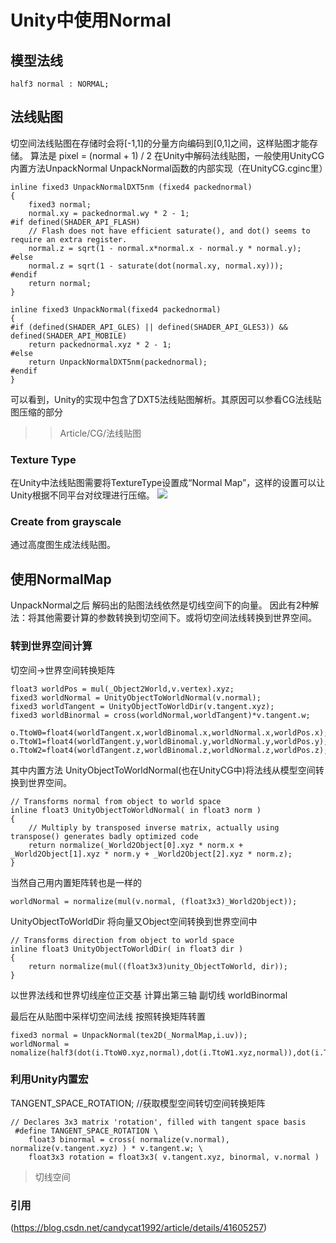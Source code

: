 ﻿# Unity中使用Normal 

## 模型法线
``` 模型法线
half3 normal : NORMAL;
```
## 法线贴图

切空间法线贴图在存储时会将[-1,1]的分量方向编码到[0,1]之间，这样贴图才能存储。
算法是 pixel = (normal + 1) / 2
在Unity中解码法线贴图，一般使用UnityCG内置方法UnpackNormal
UnpackNormal函数的内部实现（在UnityCG.cginc里）
```UnpackNormal
inline fixed3 UnpackNormalDXT5nm (fixed4 packednormal)
{
	fixed3 normal;
	normal.xy = packednormal.wy * 2 - 1;
#if defined(SHADER_API_FLASH)
	// Flash does not have efficient saturate(), and dot() seems to require an extra register.
	normal.z = sqrt(1 - normal.x*normal.x - normal.y * normal.y);
#else
	normal.z = sqrt(1 - saturate(dot(normal.xy, normal.xy)));
#endif
	return normal;
}
 
inline fixed3 UnpackNormal(fixed4 packednormal)
{
#if (defined(SHADER_API_GLES) || defined(SHADER_API_GLES3)) && defined(SHADER_API_MOBILE)
	return packednormal.xyz * 2 - 1;
#else
	return UnpackNormalDXT5nm(packednormal);
#endif
}
```
可以看到，Unity的实现中包含了DXT5法线贴图解析。其原因可以参看CG法线贴图压缩的部分
>>Article/CG/法线贴图
### Texture Type
在Unity中法线贴图需要将TextureType设置成“Normal Map”，这样的设置可以让Unity根据不同平台对纹理进行压缩。
![](UnityBuiltIn/img/NormalMap.jpg)
### Create from grayscale
通过高度图生成法线贴图。

## 使用NormalMap

UnpackNormal之后 解码出的贴图法线依然是切线空间下的向量。
因此有2种解法：将其他需要计算的参数转换到切空间下。或将切空间法线转换到世界空间。

### 转到世界空间计算
切空间->世界空间转换矩阵
``` 转换矩阵
float3 worldPos = mul(_Object2World,v.vertex).xyz;
fixed3 worldNormal = UnityObjectToWorldNormal(v.normal);
fixed3 worldTangent = UnityObjectToWorldDir(v.tangent.xyz);
fixed3 worldBinormal = cross(worldNormal,worldTangent)*v.tangent.w;

o.TtoW0=float4(worldTangent.x,worldBinomal.x,worldNormal.x,worldPos.x);
o.TtoW1=float4(worldTangent.y,worldBinomal.y,worldNormal.y,worldPos.y);
o.TtoW2=float4(worldTangent.z,worldBinomal.z,worldNormal.z,worldPos.z);
```
其中内置方法 UnityObjectToWorldNormal(也在UnityCG中)将法线从模型空间转换到世界空间。
``` object2world
// Transforms normal from object to world space
inline float3 UnityObjectToWorldNormal( in float3 norm )
{
	// Multiply by transposed inverse matrix, actually using transpose() generates badly optimized code
	return normalize(_World2Object[0].xyz * norm.x + _World2Object[1].xyz * norm.y + _World2Object[2].xyz * norm.z);
}
```
当然自己用内置矩阵转也是一样的
``` o2w
worldNormal = normalize(mul(v.normal, (float3x3)_World2Object));
```
UnityObjectToWorldDir 将向量又Object空间转换到世界空间中
```
// Transforms direction from object to world space
inline float3 UnityObjectToWorldDir( in float3 dir )
{
    return normalize(mul((float3x3)unity_ObjectToWorld, dir));
}
```
以世界法线和世界切线座位正交基 计算出第三轴 副切线 worldBinormal

最后在从贴图中采样切空间法线 按照转换矩阵转置
```
fixed3 normal = UnpackNormal(tex2D(_NormalMap,i.uv));
worldNormal = nomalize(half3(dot(i.TtoW0.xyz,normal),dot(i.TtoW1.xyz,normal)),dot(i.TtoW2.xyz,normal)));
```

### 利用Unity内置宏 

TANGENT_SPACE_ROTATION; //获取模型空间转切空间转换矩阵
```
// Declares 3x3 matrix 'rotation', filled with tangent space basis
 #define TANGENT_SPACE_ROTATION \
    float3 binormal = cross( normalize(v.normal), normalize(v.tangent.xyz) ) * v.tangent.w; \
    float3x3 rotation = float3x3( v.tangent.xyz, binormal, v.normal )
```
>切线空间


### 引用

(https://blog.csdn.net/candycat1992/article/details/41605257)